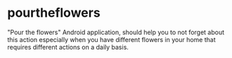 # pourtheflowers
"Pour the flowers" Android application, should help you to not forget about this action especially when you have different flowers in your home that requires different actions on a daily basis.
